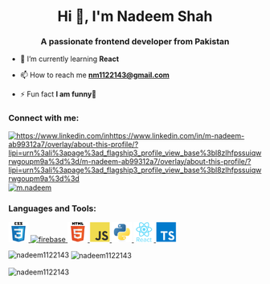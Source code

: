 <h1 align="center">Hi 👋, I'm Nadeem Shah</h1>
<h3 align="center">A passionate frontend developer from Pakistan</h3> 


- 🌱 I’m currently learning **React**

- 📫 How to reach me **nm1122143@gmail.com**

- ⚡ Fun fact **I am funny🤣**

<h3 align="left">Connect with me:</h3>
<p align="left">
<a href="https://linkedin.com/in/https://www.linkedin.com/inhttps://www.linkedin.com/in/m-nadeem-ab99312a7/overlay/about-this-profile/?lipi=urn%3ali%3apage%3ad_flagship3_profile_view_base%3bl8zlhfpssuiqwrwgoupm9a%3d%3d/m-nadeem-ab99312a7/overlay/about-this-profile/?lipi=urn%3ali%3apage%3ad_flagship3_profile_view_base%3bl8zlhfpssuiqwrwgoupm9a%3d%3d" target="blank"><img align="center" src="https://raw.githubusercontent.com/rahuldkjain/github-profile-readme-generator/master/src/images/icons/Social/linked-in-alt.svg" alt="https://www.linkedin.com/inhttps://www.linkedin.com/in/m-nadeem-ab99312a7/overlay/about-this-profile/?lipi=urn%3ali%3apage%3ad_flagship3_profile_view_base%3bl8zlhfpssuiqwrwgoupm9a%3d%3d/m-nadeem-ab99312a7/overlay/about-this-profile/?lipi=urn%3ali%3apage%3ad_flagship3_profile_view_base%3bl8zlhfpssuiqwrwgoupm9a%3d%3d" height="30" width="40" /></a>
<a href="https://fb.com/m.nadeem" target="blank"><img align="center" src="https://raw.githubusercontent.com/rahuldkjain/github-profile-readme-generator/master/src/images/icons/Social/facebook.svg" alt="m.nadeem" height="30" width="40" /></a>
</p>

<h3 align="left">Languages and Tools:</h3>
<p align="left"> <a href="https://www.w3schools.com/css/" target="_blank" rel="noreferrer"> <img src="https://raw.githubusercontent.com/devicons/devicon/master/icons/css3/css3-original-wordmark.svg" alt="css3" width="40" height="40"/> </a> <a href="https://firebase.google.com/" target="_blank" rel="noreferrer"> <img src="https://www.vectorlogo.zone/logos/firebase/firebase-icon.svg" alt="firebase" width="40" height="40"/> </a> <a href="https://www.w3.org/html/" target="_blank" rel="noreferrer"> <img src="https://raw.githubusercontent.com/devicons/devicon/master/icons/html5/html5-original-wordmark.svg" alt="html5" width="40" height="40"/> </a> <a href="https://developer.mozilla.org/en-US/docs/Web/JavaScript" target="_blank" rel="noreferrer"> <img src="https://raw.githubusercontent.com/devicons/devicon/master/icons/javascript/javascript-original.svg" alt="javascript" width="40" height="40"/> </a> <a href="https://www.python.org" target="_blank" rel="noreferrer"> <img src="https://raw.githubusercontent.com/devicons/devicon/master/icons/python/python-original.svg" alt="python" width="40" height="40"/> </a> <a href="https://reactjs.org/" target="_blank" rel="noreferrer"> <img src="https://raw.githubusercontent.com/devicons/devicon/master/icons/react/react-original-wordmark.svg" alt="react" width="40" height="40"/> </a> <a href="https://www.typescriptlang.org/" target="_blank" rel="noreferrer"> <img src="https://raw.githubusercontent.com/devicons/devicon/master/icons/typescript/typescript-original.svg" alt="typescript" width="40" height="40"/> </a> </p>

<p><img align="left" src="https://github-readme-stats.vercel.app/api/top-langs?username=nadeem1122143&show_icons=true&locale=en&layout=compact" alt="nadeem1122143" /></p>

<p>&nbsp;<img align="center" src="https://github-readme-stats.vercel.app/api?username=nadeem1122143&show_icons=true&locale=en" alt="nadeem1122143" /></p>

<p><img align="center" src="https://github-readme-streak-stats.herokuapp.com/?user=nadeem1122143&" alt="nadeem1122143" /></p>

